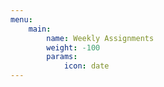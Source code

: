 ```yaml
---
menu:
    main:
        name: Weekly Assignments
        weight: -100
        params:
            icon: date
---
```



























































